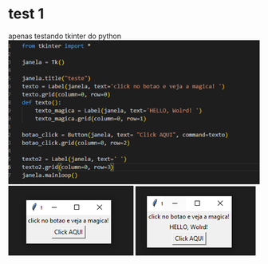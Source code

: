 # test 1
apenas testando tkinter do python
![alt text](image-1.png)
![alt text](image.png)
![alt text](image-2.png)
